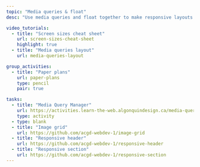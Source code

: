 ```yaml
---
topic: "Media queries & float"
desc: "Use media queries and float together to make responsive layouts."

video_tutorials:
  - title: "Screen sizes cheat sheet"
    url: screen-sizes-cheat-sheet
    highlight: true
  - title: "Media queries layout"
    url: media-queries-layout

group_activities:
  - title: "Paper plans"
    url: paper-plans
    type: pencil
    pair: true

tasks:
  - title: "Media Query Manager"
    url: https://activities.learn-the-web.algonquindesign.ca/media-query-manager/
    type: activity
  - type: blank
  - title: "Image grid"
    url: https://github.com/acgd-webdev-1/image-grid
  - title: "Responsive header"
    url: https://github.com/acgd-webdev-1/responsive-header
  - title: "Responsive section"
    url: https://github.com/acgd-webdev-1/responsive-section
---
```

